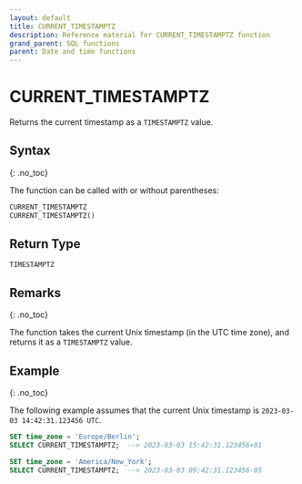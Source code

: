 ```yaml
---
layout: default
title: CURRENT_TIMESTAMPTZ
description: Reference material for CURRENT_TIMESTAMPTZ function
grand_parent: SQL functions
parent: Date and time functions
---
```


# CURRENT_TIMESTAMPTZ

Returns the current timestamp as a `TIMESTAMPTZ` value.

## Syntax
{: .no_toc}

The function can be called with or without parentheses:

```sql
CURRENT_TIMESTAMPTZ
CURRENT_TIMESTAMPTZ()
```

## Return Type

`TIMESTAMPTZ`

## Remarks
{: .no_toc}

The function takes the current Unix timestamp (in the UTC time zone), and returns it as a `TIMESTAMPTZ` value.

## Example
{: .no_toc}

The following example assumes that the current Unix timestamp is `2023-03-03 14:42:31.123456 UTC`.

```sql
SET time_zone = 'Europe/Berlin';
SELECT CURRENT_TIMESTAMPTZ;  --> 2023-03-03 15:42:31.123456+01

SET time_zone = 'America/New_York';
SELECT CURRENT_TIMESTAMPTZ;  --> 2023-03-03 09:42:31.123456-05
```
